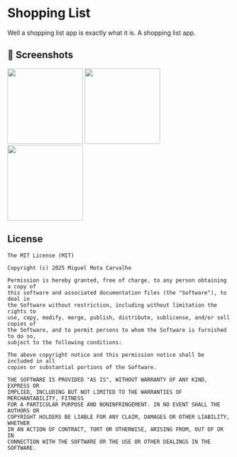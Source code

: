 # Shopping List
Well a shopping list app is exactly what it is. A shopping list app. 

## :camera_flash: Screenshots
<!-- You can add more screenshots here if you like -->

<img src="https://github.com/user-attachments/assets/d0bec63f-c673-4b1e-9d01-18684c2e527a" width=170/> 
<img src="https://github.com/user-attachments/assets/64731054-93d3-48d5-a246-271da98af89c" width=170/> 
<img src="https://github.com/user-attachments/assets/71573bca-621b-464c-a940-5ecef550f4ca" width=170/> 


## License
```
The MIT License (MIT)

Copyright (c) 2025 Miguel Mota Carvalho

Permission is hereby granted, free of charge, to any person obtaining a copy of
this software and associated documentation files (the "Software"), to deal in
the Software without restriction, including without limitation the rights to
use, copy, modify, merge, publish, distribute, sublicense, and/or sell copies of
the Software, and to permit persons to whom the Software is furnished to do so,
subject to the following conditions:

The above copyright notice and this permission notice shall be included in all
copies or substantial portions of the Software.

THE SOFTWARE IS PROVIDED "AS IS", WITHOUT WARRANTY OF ANY KIND, EXPRESS OR
IMPLIED, INCLUDING BUT NOT LIMITED TO THE WARRANTIES OF MERCHANTABILITY, FITNESS
FOR A PARTICULAR PURPOSE AND NONINFRINGEMENT. IN NO EVENT SHALL THE AUTHORS OR
COPYRIGHT HOLDERS BE LIABLE FOR ANY CLAIM, DAMAGES OR OTHER LIABILITY, WHETHER
IN AN ACTION OF CONTRACT, TORT OR OTHERWISE, ARISING FROM, OUT OF OR IN
CONNECTION WITH THE SOFTWARE OR THE USE OR OTHER DEALINGS IN THE SOFTWARE.
```
